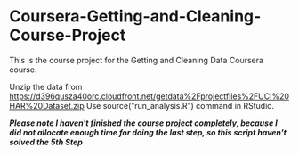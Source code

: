 # Coursera-Getting-and-Cleaning-Course-Project


This is the course project for the Getting and Cleaning Data Coursera course.

Unzip the data from https://d396qusza40orc.cloudfront.net/getdata%2Fprojectfiles%2FUCI%20HAR%20Dataset.zip
Use source("run_analysis.R") command in RStudio. 

***Please note I haven't finished the course project completely, because I did not allocate enough time
for doing the last step, so this script haven't solved the 5th Step***


